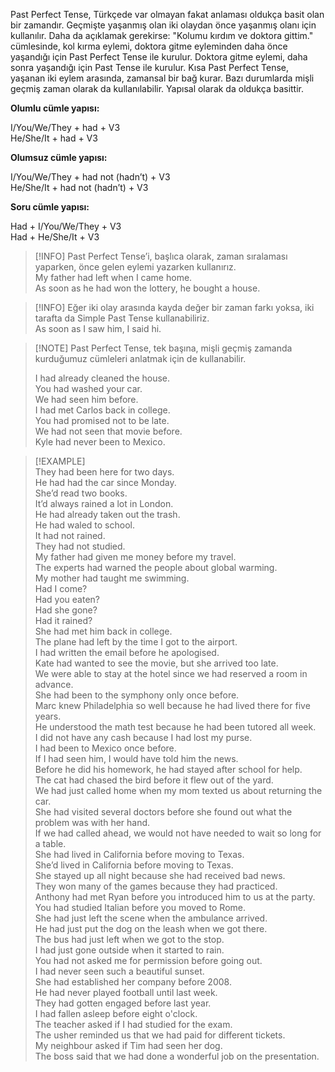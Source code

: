 Past Perfect Tense, Türkçede var olmayan fakat anlaması oldukça basit olan bir zamandır. Geçmişte yaşanmış olan iki olaydan önce yaşanmış olanı için kullanılır. Daha da açıklamak gerekirse: "Kolumu kırdım ve doktora gittim." cümlesinde, kol kırma eylemi, doktora gitme eyleminden daha önce yaşandığı için Past Perfect Tense ile kurulur. Doktora gitme eylemi, daha sonra yaşandığı için Past Tense ile kurulur. Kısa Past Perfect Tense, yaşanan iki eylem arasında, zamansal bir bağ kurar. Bazı durumlarda mişli geçmiş zaman olarak da kullanılabilir. Yapısal olarak da oldukça basittir.  

**Olumlu cümle yapısı:**  

I/You/We/They + had + V3  
He/She/It + had + V3  

**Olumsuz cümle yapısı:**  

I/You/We/They + had not (hadn’t) + V3  
He/She/It + had not (hadn’t) + V3  

**Soru cümle yapısı:**  

Had + I/You/We/They + V3  
Had + He/She/It + V3  

> [!INFO] Past Perfect Tense’i, başlıca olarak, zaman sıralaması yaparken, önce gelen eylemi yazarken kullanırız.  
> My father had left when I came home.  
> As soon as he had won the lottery, he bought a house.  

> [!INFO] Eğer iki olay arasında kayda değer bir zaman farkı yoksa, iki tarafta da Simple Past Tense kullanabiliriz.  
> As soon as I saw him, I said hi.  

> [!NOTE] Past Perfect Tense, tek başına, mişli geçmiş zamanda kurduğumuz cümleleri anlatmak için de kullanabilir.  
>  
> I had already cleaned the house.  
> You had washed your car.  
> We had seen him before.  
> I had met Carlos back in college.  
> You had promised not to be late.  
> We had not seen that movie before.  
> Kyle had never been to Mexico.  

> [!EXAMPLE]  
> They had been here for two days.  
> He had had the car since Monday.  
> She’d read two books.  
> It’d always rained a lot in London.  
> He had already taken out the trash.  
> He had waled to school.  
> It had not rained.  
> They had not studied.  
> My father had given me money before my travel.  
> The experts had warned the people about global warming.  
> My mother had taught me swimming.  
> Had I come?  
> Had you eaten?  
> Had she gone?  
> Had it rained?  
> She had met him back in college.  
> The plane had left by the time I got to the airport.  
> I had written the email before he apologised.  
> Kate had wanted to see the movie, but she arrived too late.  
> We were able to stay at the hotel since we had reserved a room in advance.  
> She had been to the symphony only once before.  
> Marc knew Philadelphia so well because he had lived there for five years.  
> He understood the math test because he had been tutored all week.  
> I did not have any cash because I had lost my purse.  
> I had been to Mexico once before.  
> If I had seen him, I would have told him the news.  
> Before he did his homework, he had stayed after school for help.  
> The cat had chased the bird before it flew out of the yard.  
> We had just called home when my mom texted us about returning the car.  
> She had visited several doctors before she found out what the problem was with her hand.  
> If we had called ahead, we would not have needed to wait so long for a table.  
> She had lived in California before moving to Texas.  
> She’d lived in California before moving to Texas.  
> She stayed up all night because she had received bad news.  
> They won many of the games because they had practiced.  
> Anthony had met Ryan before you introduced him to us at the party.  
> You had studied Italian before you moved to Rome.  
> She had just left the scene when the ambulance arrived.  
> He had just put the dog on the leash when we got there.  
> The bus had just left when we got to the stop.  
> I had just gone outside when it started to rain.  
> You had not asked me for permission before going out.  
> I had never seen such a beautiful sunset.  
> She had established her company before 2008.  
> He had never played football until last week.  
> They had gotten engaged before last year.  
> I had fallen asleep before eight o'clock.  
> The teacher asked if I had studied for the exam.  
> The usher reminded us that we had paid for different tickets.  
> My neighbour asked if Tim had seen her dog.  
> The boss said that we had done a wonderful job on the presentation.  
